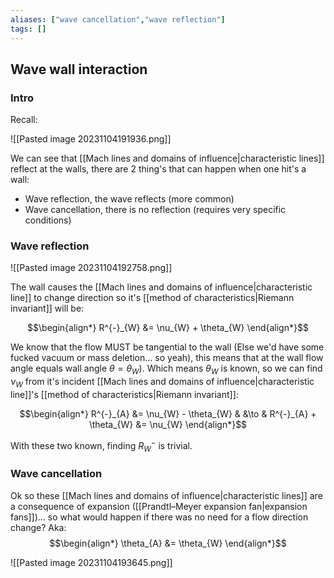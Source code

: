 ```yaml
---
aliases: ["wave cancellation","wave reflection"]
tags: []
---
```


## Wave wall interaction

### Intro

Recall:

![[Pasted image 20231104191936.png]]

We can see that [[Mach lines and domains of influence|characteristic lines]] reflect at the walls, there are 2 thing's that can happen when one hit's a wall:
- Wave reflection, the wave reflects (more common)
- Wave cancellation, there is no reflection (requires very specific conditions)

### Wave reflection

![[Pasted image 20231104192758.png]]

The wall causes the [[Mach lines and domains of influence|characteristic line]] to change direction so it's [[method of characteristics|Riemann invariant]] will be:

$$\begin{align*}
R^{-}_{W} &= \nu_{W} + \theta_{W}
\end{align*}$$

We know that the flow MUST be tangential to the wall (Else we'd have some fucked vacuum or mass deletion... so yeah), this means that at the wall flow angle equals wall angle $\theta=\theta_{W}$). Which means $\theta_{W}$ is known, so we can find $\nu_{W}$ from it's incident [[Mach lines and domains of influence|characteristic line]]'s [[method of characteristics|Riemann invariant]]:

$$\begin{align*}
R^{-}_{A} &= \nu_{W} - \theta_{W} & &\to & R^{-}_{A} + \theta_{W} &= \nu_{W} 
\end{align*}$$

With these two known, finding $R^{-}_{W}$ is trivial.
 
### Wave cancellation

Ok so these [[Mach lines and domains of influence|characteristic lines]] are a consequence of expansion ([[Prandtl–Meyer expansion fan|expansion fans]])... so what would happen if there was no need for a flow direction change? Aka:
$$\begin{align*}
\theta_{A} &= \theta_{W}
\end{align*}$$

![[Pasted image 20231104193645.png]]


